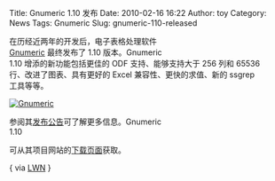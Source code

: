 Title: Gnumeric 1.10 发布
Date: 2010-02-16 16:22
Author: toy
Category: News
Tags: Gnumeric
Slug: gnumeric-110-released

在历经近两年的开发后，电子表格处理软件  
[Gnumeric](http://projects.gnome.org/gnumeric/) 最终发布了 1.10
版本。Gnumeric  
1.10 增添的新功能包括更佳的 ODF 支持、能够支持大于 256 列和 65536  
行、改进了图表、具有更好的 Excel 兼容性、更快的求值、新的 ssgrep  
工具等等。

[![Gnumeric](http://i.linuxtoy.org/i/2008/01/gnumeric-thumb.png)](http://i.linuxtoy.org/i/2008/01/gnumeric.png)

参阅其[发布公告](http://projects.gnome.org/gnumeric/announcements/1.10/gnumeric-1.10.shtml)可了解更多信息。Gnumeric  
1.10  

可从其项目网站的[下载页面](http://projects.gnome.org/gnumeric/downloads.shtml)获取。

{ via [LWN](http://lwn.net/Articles/374397/) }
